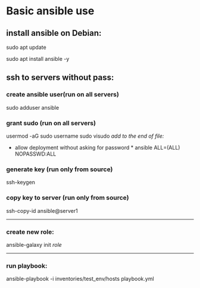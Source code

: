 # Basic ansible use

## install ansible on Debian:
sudo apt update

sudo apt install ansible -y

## ssh to servers without pass:
### create ansible user(run on all servers)
sudo adduser ansible
### grant sudo (run on all servers)
usermod -aG sudo username
sudo visudo
*add to the end of file:*
* allow deployment without asking for password  *
ansible ALL=(ALL) NOPASSWD:ALL
### generate key (run only from source)
ssh-keygen
### copy key to server (run only from source)
ssh-copy-id ansible@server1

----
### create new role:
ansible-galaxy init *role*

----
### run playbook:
ansible-playbook -i inventories/test_env/hosts playbook.yml
